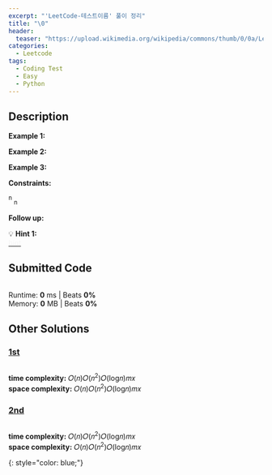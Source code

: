 ```yaml
---
excerpt: "'LeetCode-테스트이름' 풀이 정리"
title: "\0"
header:
  teaser: "https://upload.wikimedia.org/wikipedia/commons/thumb/0/0a/LeetCode_Logo_black_with_text.svg/458px-LeetCode_Logo_black_with_text.svg.png"
categories:
  - Leetcode
tags:
  - Coding Test
  - Easy
  - Python
---
```


## <i class="fa-solid fa-file-lines"></i> Description



**Example 1:**



**Example 2:**



**Example 3:**


**Constraints:**

<sup>n</sup>
<sub>n</sub>


**Follow up:** 

💡 **Hint 1:**   
<u><span style="color:#F5F5F5">hint</span></u>


## <i class="fa-solid fa-cloud-arrow-up"></i> Submitted Code

```python

```
<i class="fa-solid fa-clock"></i> Runtime: **0** ms \| Beats **0%**    
<i class="fa-solid fa-memory"></i> Memory: **0** MB \| Beats **0%**


## <i class="fa-solid fa-flask"></i> Other Solutions

### <a href="링크" target="_blank">1st</a>

```python

```
<i class="fa-solid fa-clock"></i> **time complexity:** 𝑂(𝑛)𝑂(𝑛<sup>2</sup>)𝑂(log𝑛)𝑚𝑥    
<i class="fa-solid fa-memory"></i> **space complexity:** 𝑂(𝑛)𝑂(𝑛<sup>2</sup>)𝑂(log𝑛)𝑚𝑥             

### <a href="링크" target="_blank">2nd</a>

```python

```
<i class="fa-solid fa-clock"></i> **time complexity:** 𝑂(𝑛)𝑂(𝑛<sup>2</sup>)𝑂(log𝑛)𝑚𝑥            
<i class="fa-solid fa-memory"></i> **space complexity:** 𝑂(𝑛)𝑂(𝑛<sup>2</sup>)𝑂(log𝑛)𝑚𝑥    



{: style="color: blue;"}